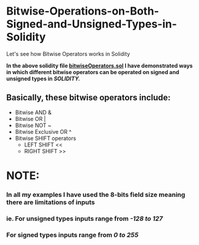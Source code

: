 # Bitwise-Operations-on-Both-Signed-and-Unsigned-Types-in-Solidity
Let's see how Bitwise Operators works in Solidity

**In the above solidity file [bitwiseOperators.sol](https://github.com/0xf4ld3/Bitwise-Operations-on-Both-Signed-and-Unsigned-Types-in-Solidity/blob/main/bitwiseOperations.sol) I have demonstrated ways in which different bitwise operators can be operated on signed and unsigned types in _SOLIDITY._**

## Basically, these bitwise operators include:
  * Bitwise AND &
  * Bitwise OR  |
  * Bitwise NOT ~
  * Bitwise Exclusive OR ^
  * Bitwise SHIFT operators
    * LEFT SHIFT  <<
    * RIGHT SHIFT  >>

# ****NOTE:****
   ###    In all my examples I have used the 8-bits field size meaning there are limitations of inputs 
   ###    ie. For unsigned types inputs range from _-128 to 127_
   ###        For signed types inputs range from _0 to 255_
